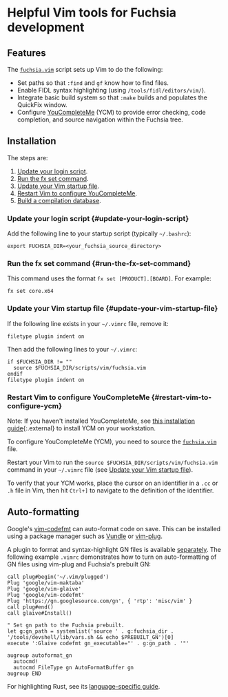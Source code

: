 # Helpful Vim tools for Fuchsia development

## Features

The [`fuchsia.vim`](/scripts/vim/fuchsia.vim) script sets up Vim to do the
following:

*   Set paths so that `:find` and `gf` know how to find files.
*   Enable FIDL syntax highlighting (using `/tools/fidl/editors/vim/`).
*   Integrate basic build system so that `:make` builds and populates the
    QuickFix window.
*   Configure [YouCompleteMe](/docs/development/editors/youcompleteme.md) (YCM)
    to provide error checking, code completion, and source navigation within the
    Fuchsia tree.

## Installation

The steps are:

1.  [Update your login script](#update-your-login-script).
1.  [Run the fx set command](#run-the-fx-set-command).
1.  [Update your Vim startup file](#update-your-vim-startup-file).
1.  [Restart Vim to configure YouCompleteMe](#restart-vim-to-configure-ycm).
1.  [Build a compilation database](#build-a-compilation-database).

### Update your login script {#update-your-login-script}

Add the following line to your startup script (typically `~/.bashrc`):

```shell
export FUCHSIA_DIR=<your_fuchsia_source_directory>
```

### Run the fx set command {#run-the-fx-set-command}

This command uses the format `fx set [PRODUCT].[BOARD]`. For example:

```shell
fx set core.x64
```

### Update your Vim startup file {#update-your-vim-startup-file}

If the following line exists in your `~/.vimrc` file, remove it:

```shell
filetype plugin indent on
```

Then add the following lines to your `~/.vimrc`:

```shell
if $FUCHSIA_DIR != ""
  source $FUCHSIA_DIR/scripts/vim/fuchsia.vim
endif
filetype plugin indent on
```

### Restart Vim to configure YouCompleteMe {#restart-vim-to-configure-ycm}

Note: If you haven't installed YouCompleteMe, see
[this installation guide](https://github.com/ycm-core/YouCompleteMe#installation){:.external}
to install YCM on your workstation.

To configure YouCompleteMe (YCM), you need to source the
[`fuchsia.vim`](/scripts/vim/fuchsia.vim) file.

Restart your Vim to run the `source $FUCHSIA_DIR/scripts/vim/fuchsia.vim`
command in your `~/.vimrc` file (see
[Update your Vim startup file](#update-yout-vim-startup-file)).

To verify that your YCM works, place the cursor on an identifier in a `.cc` or
`.h` file in Vim, then hit `Ctrl+]` to navigate to the definition of the
identifier.

## Auto-formatting

Google's [vim-codefmt](https://github.com/google/vim-codefmt) can auto-format
code on save. This can be installed using a package manager such as
[Vundle](https://github.com/VundleVim/Vundle.vim) or
[vim-plug](https://github.com/junegunn/vim-plug).

A plugin to format and syntax-highlight GN files is available
[separately](https://gn.googlesource.com/gn/+/refs/heads/master/misc/vim). The
following example `.vimrc` demonstrates how to turn on auto-formatting of GN
files using vim-plug and Fuchsia's prebuilt GN:

```
call plug#begin('~/.vim/plugged')
Plug 'google/vim-maktaba'
Plug 'google/vim-glaive'
Plug 'google/vim-codefmt'
Plug 'https://gn.googlesource.com/gn', { 'rtp': 'misc/vim' }
call plug#end()
call glaive#Install()

" Set gn path to the Fuchsia prebuilt.
let g:gn_path = systemlist('source ' . g:fuchsia_dir . '/tools/devshell/lib/vars.sh && echo $PREBUILT_GN')[0]
execute ':Glaive codefmt gn_executable="' . g:gn_path . '"'

augroup autoformat_gn
  autocmd!
  autocmd FileType gn AutoFormatBuffer gn
augroup END
```

For highlighting Rust, see its [language-specific
guide](/docs/development/languages/rust/editors.md#vim).
